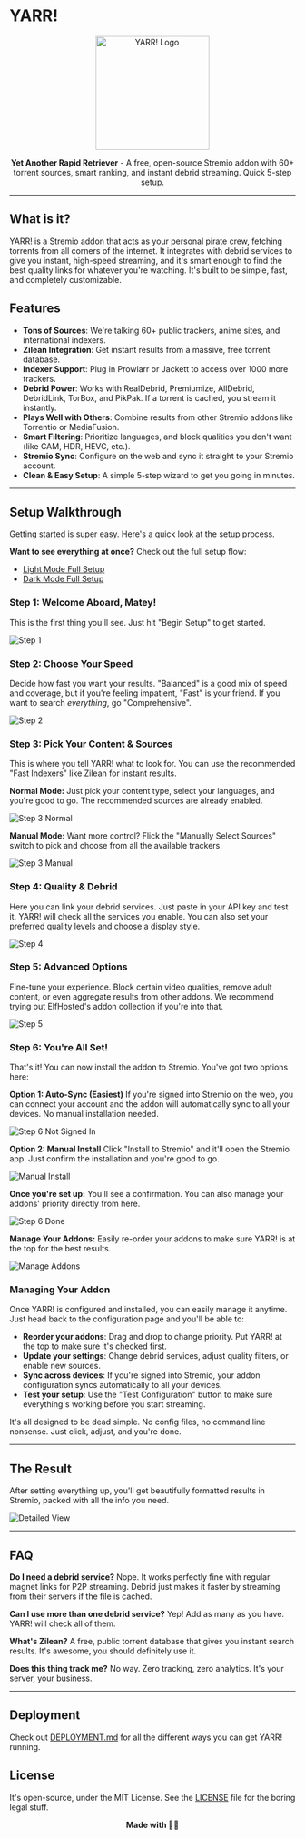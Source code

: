 # YARR! 

<div align="center">
  <img src="https://spooky.host/yarrwhite.png" alt="YARR! Logo" width="200"/>
</div>

<p align="center">
  <strong>Yet Another Rapid Retriever</strong> - A free, open-source Stremio addon with 60+ torrent sources, smart ranking, and instant debrid streaming. Quick 5-step setup.
</p>

---

## What is it?

YARR! is a Stremio addon that acts as your personal pirate crew, fetching torrents from all corners of the internet. It integrates with debrid services to give you instant, high-speed streaming, and it's smart enough to find the best quality links for whatever you're watching. It's built to be simple, fast, and completely customizable.

## Features

- **Tons of Sources**: We're talking 60+ public trackers, anime sites, and international indexers.
- **Zilean Integration**: Get instant results from a massive, free torrent database.
- **Indexer Support**: Plug in Prowlarr or Jackett to access over 1000 more trackers.
- **Debrid Power**: Works with RealDebrid, Premiumize, AllDebrid, DebridLink, TorBox, and PikPak. If a torrent is cached, you stream it instantly.
- **Plays Well with Others**: Combine results from other Stremio addons like Torrentio or MediaFusion.
- **Smart Filtering**: Prioritize languages, and block qualities you don't want (like CAM, HDR, HEVC, etc.).
- **Stremio Sync**: Configure on the web and sync it straight to your Stremio account.
- **Clean & Easy Setup**: A simple 5-step wizard to get you going in minutes.

---

## Setup Walkthrough

Getting started is super easy. Here's a quick look at the setup process.

**Want to see everything at once?** Check out the full setup flow:
- [Light Mode Full Setup](https://spooky.host/yarr/whiteversionfull.png)
- [Dark Mode Full Setup](https://spooky.host/yarr/darkversionfull.png)

### Step 1: Welcome Aboard, Matey!

This is the first thing you'll see. Just hit "Begin Setup" to get started.

![Step 1](https://spooky.host/yarr/1.png)

### Step 2: Choose Your Speed

Decide how fast you want your results. "Balanced" is a good mix of speed and coverage, but if you're feeling impatient, "Fast" is your friend. If you want to search *everything*, go "Comprehensive".

![Step 2](https://spooky.host/yarr/2.png)

### Step 3: Pick Your Content & Sources

This is where you tell YARR! what to look for. You can use the recommended "Fast Indexers" like Zilean for instant results.

**Normal Mode:**
Just pick your content type, select your languages, and you're good to go. The recommended sources are already enabled.

![Step 3 Normal](https://spooky.host/yarr/3normal.png)

**Manual Mode:**
Want more control? Flick the "Manually Select Sources" switch to pick and choose from all the available trackers.

![Step 3 Manual](https://spooky.host/yarr/3manual.png)

### Step 4: Quality & Debrid

Here you can link your debrid services. Just paste in your API key and test it. YARR! will check all the services you enable. You can also set your preferred quality levels and choose a display style.

![Step 4](https://spooky.host/yarr/4.png)

### Step 5: Advanced Options

Fine-tune your experience. Block certain video qualities, remove adult content, or even aggregate results from other addons. We recommend trying out ElfHosted's addon collection if you're into that.

![Step 5](https://spooky.host/yarr/5.png)

### Step 6: You're All Set!

That's it! You can now install the addon to Stremio. You've got two options here:

**Option 1: Auto-Sync (Easiest)**
If you're signed into Stremio on the web, you can connect your account and the addon will automatically sync to all your devices. No manual installation needed.

![Step 6 Not Signed In](https://spooky.host/yarr/6notsignedin.png)

**Option 2: Manual Install**
Click "Install to Stremio" and it'll open the Stremio app. Just confirm the installation and you're good to go.

![Manual Install](https://spooky.host/yarr/install.png)

**Once you're set up:**
You'll see a confirmation. You can also manage your addons' priority directly from here.

![Step 6 Done](https://spooky.host/yarr/6.png)

**Manage Your Addons:**
Easily re-order your addons to make sure YARR! is at the top for the best results.

![Manage Addons](https://spooky.host/yarr/6manage.png)

### Managing Your Addon

Once YARR! is configured and installed, you can easily manage it anytime. Just head back to the configuration page and you'll be able to:

- **Reorder your addons**: Drag and drop to change priority. Put YARR! at the top to make sure it's checked first.
- **Update your settings**: Change debrid services, adjust quality filters, or enable new sources.
- **Sync across devices**: If you're signed into Stremio, your addon configuration syncs automatically to all your devices.
- **Test your setup**: Use the "Test Configuration" button to make sure everything's working before you start streaming.

It's all designed to be dead simple. No config files, no command line nonsense. Just click, adjust, and you're done.

---

## The Result

After setting everything up, you'll get beautifully formatted results in Stremio, packed with all the info you need.

![Detailed View](https://spooky.host/yarr/detailed.png)

---

## FAQ

**Do I need a debrid service?**
Nope. It works perfectly fine with regular magnet links for P2P streaming. Debrid just makes it faster by streaming from their servers if the file is cached.

**Can I use more than one debrid service?**
Yep! Add as many as you have. YARR! will check all of them.

**What's Zilean?**
A free, public torrent database that gives you instant search results. It's awesome, you should definitely use it.

**Does this thing track me?**
No way. Zero tracking, zero analytics. It's your server, your business.

---

## Deployment

Check out [DEPLOYMENT.md](DEPLOYMENT.md) for all the different ways you can get YARR! running.

## License

It's open-source, under the MIT License. See the [LICENSE](LICENSE) file for the boring legal stuff.

<div align="center">
  <strong>Made with 🏴‍☠️</strong>
</div>

